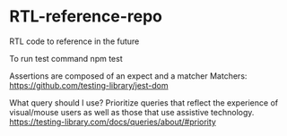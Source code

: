 # RTL-reference-repo
RTL code to reference in the future


To run test 
 command npm test

Assertions are composed of an expect and a matcher
Matchers: https://github.com/testing-library/jest-dom

What query should I use? 
Prioritize queries that reflect the experience of visual/mouse users as well as those that use assistive technology.
https://testing-library.com/docs/queries/about/#priority

